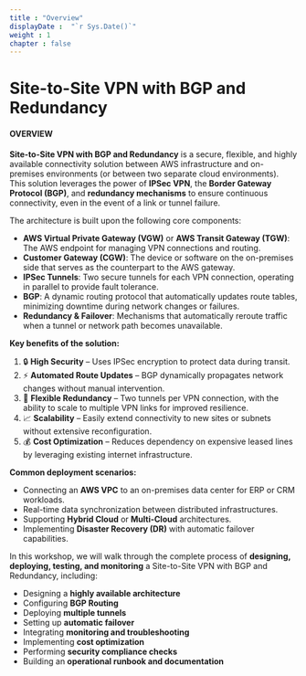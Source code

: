 ```yaml
---
title : "Overview"
displayDate :  "`r Sys.Date()`"
weight : 1 
chapter : false
---
```


# Site-to-Site VPN with BGP and Redundancy

#### OVERVIEW

**Site-to-Site VPN with BGP and Redundancy** is a secure, flexible, and highly available connectivity solution between AWS infrastructure and on-premises environments (or between two separate cloud environments).  
This solution leverages the power of **IPSec VPN**, the **Border Gateway Protocol (BGP)**, and **redundancy mechanisms** to ensure continuous connectivity, even in the event of a link or tunnel failure.

The architecture is built upon the following core components:

- **AWS Virtual Private Gateway (VGW)** or **AWS Transit Gateway (TGW)**: The AWS endpoint for managing VPN connections and routing.
- **Customer Gateway (CGW)**: The device or software on the on-premises side that serves as the counterpart to the AWS gateway.
- **IPSec Tunnels**: Two secure tunnels for each VPN connection, operating in parallel to provide fault tolerance.
- **BGP**: A dynamic routing protocol that automatically updates route tables, minimizing downtime during network changes or failures.
- **Redundancy & Failover**: Mechanisms that automatically reroute traffic when a tunnel or network path becomes unavailable.

**Key benefits of the solution:**
1. 🔒 **High Security** – Uses IPSec encryption to protect data during transit.
2. ⚡ **Automated Route Updates** – BGP dynamically propagates network changes without manual intervention.
3. 🔄 **Flexible Redundancy** – Two tunnels per VPN connection, with the ability to scale to multiple VPN links for improved resilience.
4. 📈 **Scalability** – Easily extend connectivity to new sites or subnets without extensive reconfiguration.
5. 💰 **Cost Optimization** – Reduces dependency on expensive leased lines by leveraging existing internet infrastructure.

**Common deployment scenarios:**
- Connecting an **AWS VPC** to an on-premises data center for ERP or CRM workloads.
- Real-time data synchronization between distributed infrastructures.
- Supporting **Hybrid Cloud** or **Multi-Cloud** architectures.
- Implementing **Disaster Recovery (DR)** with automatic failover capabilities.

In this workshop, we will walk through the complete process of **designing, deploying, testing, and monitoring** a Site-to-Site VPN with BGP and Redundancy, including:
- Designing a **highly available architecture**
- Configuring **BGP Routing**
- Deploying **multiple tunnels**
- Setting up **automatic failover**
- Integrating **monitoring and troubleshooting**
- Implementing **cost optimization**
- Performing **security compliance checks**
- Building an **operational runbook and documentation**
